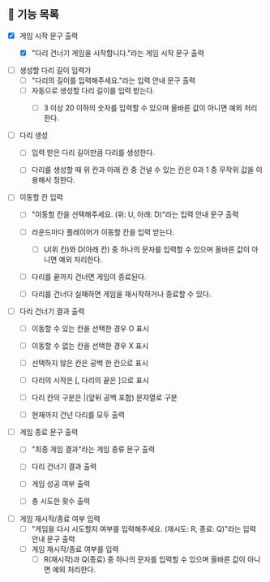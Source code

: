 ## 🚀 기능 목록

- [x] 게임 시작 문구 출력
    - [x] "다리 건너기 게임을 시작합니다."라는 게임 시작 문구 출력


- [ ] 생성할 다리 길이 입력가
    - [ ] "다리의 길이를 입력해주세요."라는 입력 안내 문구 출력
    - [ ] 자동으로 생성할 다리 길이를 입력 받는다.
        - [ ] 3 이상 20 이하의 숫자를 입력할 수 있으며 올바른 값이 아니면 예외 처리한다.


- [ ] 다리 생성
  - [ ] 입력 받은 다리 길이만큼 다리를 생성한다.
  - [ ] 다리를 생성할 때 위 칸과 아래 칸 중 건널 수 있는 칸은 0과 1 중 무작위 값을 이용해서 정한다.


- [ ] 이동할 칸 입력
    - [ ] "이동할 칸을 선택해주세요. (위: U, 아래: D)"라는 입력 안내 문구 출력
    - [ ] 라운드마다 플레이어가 이동할 칸을 입력 받는다.
        - [ ] U(위 칸)와 D(아래 칸) 중 하나의 문자를 입력할 수 있으며 올바른 값이 아니면 예외 처리한다.
    - [ ] 다리를 끝까지 건너면 게임이 종료된다.
    - [ ] 다리를 건너다 실패하면 게임을 재시작하거나 종료할 수 있다.


- [ ] 다리 건너기 결과 출력
    - [ ] 이동할 수 있는 칸을 선택한 경우 O 표시
    - [ ] 이동할 수 없는 칸을 선택한 경우 X 표시
    - [ ] 선택하지 않은 칸은 공백 한 칸으로 표시
    - [ ] 다리의 시작은 [, 다리의 끝은 ]으로 표시
    - [ ] 다리 칸의 구분은 |(앞뒤 공백 포함) 문자열로 구분
    - [ ] 현재까지 건넌 다리를 모두 출력


- [ ] 게임 종료 문구 출력
    - [ ] "최종 게임 결과"라는 게임 종류 문구 출력
    - [ ] 다리 건너기 결과 출력
    - [ ] 게임 성공 여부 출력
    - [ ] 총 시도한 횟수 출력


- [ ] 게임 재시작/종료 여부 입력
    - [ ] "게임을 다시 시도할지 여부를 입력해주세요. (재시도: R, 종료: Q)"라는 입력 안내 문구 출력
    - [ ] 게임 재시작/종료 여부를 입력
        - [ ] R(재시작)과 Q(종료) 중 하나의 문자를 입력할 수 있으며 올바른 값이 아니면 예외 처리한다.